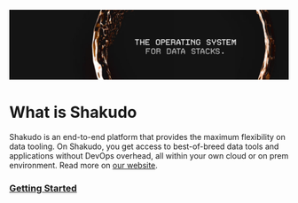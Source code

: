 ![banner](introduction/images/shakudo-banner.jpg)
# What is Shakudo
Shakudo is an end-to-end platform that provides the maximum flexibility on data tooling. On Shakudo, you get access to best-of-breed data tools and applications without DevOps overhead, all within your own cloud or on prem environment.  Read more on [our website](https://shakudo.io/).

### [Getting Started](/introduction/get-started)
